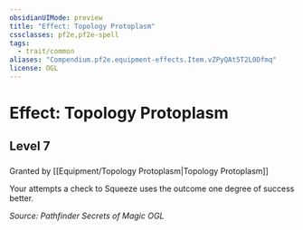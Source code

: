 ```yaml
---
obsidianUIMode: preview
title: "Effect: Topology Protoplasm"
cssclasses: pf2e,pf2e-spell
tags:
  - trait/common
aliases: "Compendium.pf2e.equipment-effects.Item.vZPyQAt5T2L0Dfmq"
license: OGL
---
```

# Effect: Topology Protoplasm
## Level 7
### 






Granted by [[Equipment/Topology Protoplasm|Topology Protoplasm]]

Your attempts a check to Squeeze uses the outcome one degree of success better.

*Source: Pathfinder Secrets of Magic*
*OGL*